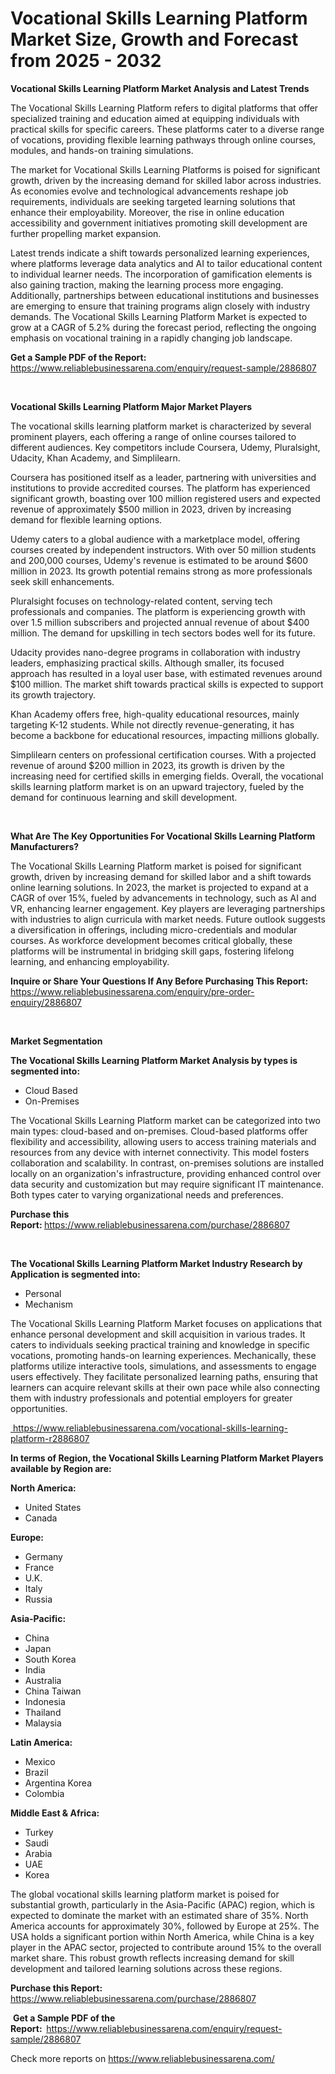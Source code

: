 <p><h1>Vocational Skills Learning Platform Market Size, Growth and Forecast from 2025 - 2032</h1></p><p><strong>Vocational Skills Learning Platform Market Analysis and Latest Trends</strong></p>
<p><p>The Vocational Skills Learning Platform refers to digital platforms that offer specialized training and education aimed at equipping individuals with practical skills for specific careers. These platforms cater to a diverse range of vocations, providing flexible learning pathways through online courses, modules, and hands-on training simulations. </p><p>The market for Vocational Skills Learning Platforms is poised for significant growth, driven by the increasing demand for skilled labor across industries. As economies evolve and technological advancements reshape job requirements, individuals are seeking targeted learning solutions that enhance their employability. Moreover, the rise in online education accessibility and government initiatives promoting skill development are further propelling market expansion.</p><p>Latest trends indicate a shift towards personalized learning experiences, where platforms leverage data analytics and AI to tailor educational content to individual learner needs. The incorporation of gamification elements is also gaining traction, making the learning process more engaging. Additionally, partnerships between educational institutions and businesses are emerging to ensure that training programs align closely with industry demands. The Vocational Skills Learning Platform Market is expected to grow at a CAGR of 5.2% during the forecast period, reflecting the ongoing emphasis on vocational training in a rapidly changing job landscape.</p></p>
<p><strong>Get a Sample PDF of the Report:&nbsp;</strong> <a href="https://www.reliablebusinessarena.com/enquiry/request-sample/2886807?utm_campaign=3173&utm_medium=2&utm_source=Github&utm_content=ia&utm_term=13032025&utm_id=vocational-skills-learning-platform">https://www.reliablebusinessarena.com/enquiry/request-sample/2886807</a></p>
<p>&nbsp;</p>
<p><strong>Vocational Skills Learning Platform Major Market Players</strong></p>
<p><p>The vocational skills learning platform market is characterized by several prominent players, each offering a range of online courses tailored to different audiences. Key competitors include Coursera, Udemy, Pluralsight, Udacity, Khan Academy, and Simplilearn. </p><p>Coursera has positioned itself as a leader, partnering with universities and institutions to provide accredited courses. The platform has experienced significant growth, boasting over 100 million registered users and expected revenue of approximately $500 million in 2023, driven by increasing demand for flexible learning options.</p><p>Udemy caters to a global audience with a marketplace model, offering courses created by independent instructors. With over 50 million students and 200,000 courses, Udemy's revenue is estimated to be around $600 million in 2023. Its growth potential remains strong as more professionals seek skill enhancements.</p><p>Pluralsight focuses on technology-related content, serving tech professionals and companies. The platform is experiencing growth with over 1.5 million subscribers and projected annual revenue of about $400 million. The demand for upskilling in tech sectors bodes well for its future.</p><p>Udacity provides nano-degree programs in collaboration with industry leaders, emphasizing practical skills. Although smaller, its focused approach has resulted in a loyal user base, with estimated revenues around $100 million. The market shift towards practical skills is expected to support its growth trajectory.</p><p>Khan Academy offers free, high-quality educational resources, mainly targeting K-12 students. While not directly revenue-generating, it has become a backbone for educational resources, impacting millions globally.</p><p>Simplilearn centers on professional certification courses. With a projected revenue of around $200 million in 2023, its growth is driven by the increasing need for certified skills in emerging fields. Overall, the vocational skills learning platform market is on an upward trajectory, fueled by the demand for continuous learning and skill development.</p></p>
<p>&nbsp;</p>
<p><strong>What Are The Key Opportunities For Vocational Skills Learning Platform Manufacturers?</strong></p>
<p><p>The Vocational Skills Learning Platform market is poised for significant growth, driven by increasing demand for skilled labor and a shift towards online learning solutions. In 2023, the market is projected to expand at a CAGR of over 15%, fueled by advancements in technology, such as AI and VR, enhancing learner engagement. Key players are leveraging partnerships with industries to align curricula with market needs. Future outlook suggests a diversification in offerings, including micro-credentials and modular courses. As workforce development becomes critical globally, these platforms will be instrumental in bridging skill gaps, fostering lifelong learning, and enhancing employability.</p></p>
<p><strong>Inquire or Share Your Questions If Any Before Purchasing This Report:</strong> <a href="https://www.reliablebusinessarena.com/enquiry/pre-order-enquiry/2886807?utm_campaign=3173&utm_medium=2&utm_source=Github&utm_content=ia&utm_term=13032025&utm_id=vocational-skills-learning-platform">https://www.reliablebusinessarena.com/enquiry/pre-order-enquiry/2886807</a></p>
<p>&nbsp;</p>
<p><strong>Market Segmentation</strong></p>
<p><strong>The Vocational Skills Learning Platform Market Analysis by types is segmented into:</strong></p>
<p><ul><li>Cloud Based</li><li>On-Premises</li></ul></p>
<p><p>The Vocational Skills Learning Platform market can be categorized into two main types: cloud-based and on-premises. Cloud-based platforms offer flexibility and accessibility, allowing users to access training materials and resources from any device with internet connectivity. This model fosters collaboration and scalability. In contrast, on-premises solutions are installed locally on an organization's infrastructure, providing enhanced control over data security and customization but may require significant IT maintenance. Both types cater to varying organizational needs and preferences.</p></p>
<p><strong>Purchase this Report:&nbsp;</strong><a href="https://www.reliablebusinessarena.com/purchase/2886807?utm_campaign=3173&utm_medium=2&utm_source=Github&utm_content=ia&utm_term=13032025&utm_id=vocational-skills-learning-platform">https://www.reliablebusinessarena.com/purchase/2886807</a></p>
<p>&nbsp;</p>
<p><strong>The Vocational Skills Learning Platform Market Industry Research by Application is segmented into:</strong></p>
<p><ul><li>Personal</li><li>Mechanism</li></ul></p>
<p><p>The Vocational Skills Learning Platform Market focuses on applications that enhance personal development and skill acquisition in various trades. It caters to individuals seeking practical training and knowledge in specific vocations, promoting hands-on learning experiences. Mechanically, these platforms utilize interactive tools, simulations, and assessments to engage users effectively. They facilitate personalized learning paths, ensuring that learners can acquire relevant skills at their own pace while also connecting them with industry professionals and potential employers for greater opportunities.</p></p>
<p><a href="https://www.reliablebusinessarena.com/vocational-skills-learning-platform-r2886807?utm_campaign=3173&utm_medium=2&utm_source=Github&utm_content=ia&utm_term=13032025&utm_id=vocational-skills-learning-platform">&nbsp;https://www.reliablebusinessarena.com/vocational-skills-learning-platform-r2886807</a></p>
<p><strong>In terms of Region, the Vocational Skills Learning Platform Market Players available by Region are:</strong></p>
<p>
    <p> <strong> North America: </strong>
        <ul>
            <li>United States</li>
            <li>Canada</li>
        </ul>
        </p> 
    <p> <strong> Europe: </strong>
        <ul>
            <li>Germany</li>
            <li>France</li>
            <li>U.K.</li>
            <li>Italy</li>
            <li>Russia</li>
        </ul>
        </p> 
    <p> <strong> Asia-Pacific: </strong>
        <ul>
            <li>China</li>
            <li>Japan</li>
            <li>South Korea</li>
            <li>India</li>
            <li>Australia</li>
            <li>China Taiwan</li>
            <li>Indonesia</li>
            <li>Thailand</li>
            <li>Malaysia</li>
        </ul>
        </p> 
    <p> <strong> Latin America: </strong>
        <ul>
            <li>Mexico</li>
            <li>Brazil</li>
            <li>Argentina Korea</li>
            <li>Colombia</li>
        </ul>
        </p> 
    <p> <strong> Middle East & Africa: </strong>
        <ul>
            <li>Turkey</li>
            <li>Saudi</li>
            <li>Arabia</li>
            <li>UAE</li>
            <li>Korea</li>
        </ul>
    </p>
    </p>
<p><p>The global vocational skills learning platform market is poised for substantial growth, particularly in the Asia-Pacific (APAC) region, which is expected to dominate the market with an estimated share of 35%. North America accounts for approximately 30%, followed by Europe at 25%. The USA holds a significant portion within North America, while China is a key player in the APAC sector, projected to contribute around 15% to the overall market share. This robust growth reflects increasing demand for skill development and tailored learning solutions across these regions.</p></p>
<p><strong>Purchase this Report: </strong><a href="https://www.reliablebusinessarena.com/purchase/2886807?utm_campaign=3173&utm_medium=2&utm_source=Github&utm_content=ia&utm_term=13032025&utm_id=vocational-skills-learning-platform">https://www.reliablebusinessarena.com/purchase/2886807</a></p>
<p>&nbsp;<strong>Get a Sample PDF of the Report:&nbsp;&nbsp;</strong><a href="https://www.reliablebusinessarena.com/enquiry/request-sample/2886807?utm_campaign=3173&utm_medium=2&utm_source=Github&utm_content=ia&utm_term=13032025&utm_id=vocational-skills-learning-platform">https://www.reliablebusinessarena.com/enquiry/request-sample/2886807</a></p>
<p><strong></strong></p>
<p>Check more reports on <a href="https://www.reliablebusinessarena.com/?utm_campaign=3173&utm_medium=2&utm_source=Github&utm_content=ia&utm_term=13032025&utm_id=vocational-skills-learning-platform">https://www.reliablebusinessarena.com/</a></p>